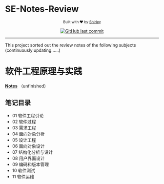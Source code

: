 # SE-Notes-Review
<p align="center">
  <sub>
    Built with ❤︎ by
    <a href="https://github.com/Shirley-olivia">Shirley</a>
  </sub>
</p>

<p align="center">
  <a href="https://github.com/Shirley-olivia/SE-Notes-Review/commits/main" target="_blank">
    <img src="https://img.shields.io/github/last-commit/navendu-pottekkat/nsfw-filter?style=flat-square" alt="GitHub last commit">
  </a>
</p>
<hr>

This project sorted out the review notes of the following subjects (continuously updating……)

# 软件工程原理与实践
[**Notes**](https://deciduous-mitten-073.notion.site/e167876b3a4847dab5ee674de4eec13f?pvs=4) （unfinished）
## 笔记目录
- 01 软件工程引论
- 02 软件过程
- 03 需求工程
- 04 面向对象分析
- 05 设计工程
- 06 面向对象设计
- 07 结构化分析与设计
- 08 用户界面设计
- 09 编码和版本管理
- 10 软件测试
- 11 软件运维
